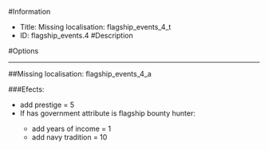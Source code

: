 #Information
 - Title: Missing localisation: flagship_events_4_t
 - ID: flagship_events.4
#Description

#Options

___
##Missing localisation: flagship_events_4_a

###Efects:<ul><li>add prestige = 5</li><li>If has government attribute is flagship bounty hunter:</li><ul><li>add years of income = 1</li><li>add navy tradition = 10</li></ul></ul>

